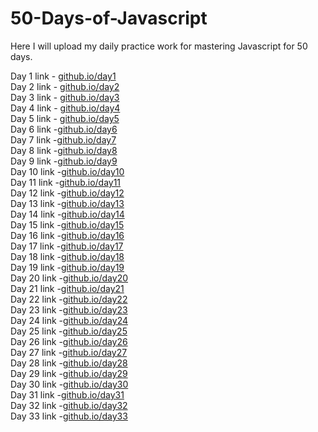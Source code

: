 # 50-Days-of-Javascript

Here I will upload my daily practice work for mastering Javascript for 50 days.

Day 1 link - [github.io/day1](https://rushigoswami.github.io/50-Days-of-Javascript/day1/)<br> Day 2
link - [github.io/day2](https://rushigoswami.github.io/50-Days-of-Javascript/day2/)<br> Day 3 link -
[github.io/day3](https://rushigoswami.github.io/50-Days-of-Javascript/day3/)<br> Day 4 link -
[github.io/day4](https://rushigoswami.github.io/50-Days-of-Javascript/day4/)<br> Day 5 link -
[github.io/day5](https://rushigoswami.github.io/50-Days-of-Javascript/day5/)<br> Day 6
link -[github.io/day6](https://rushigoswami.github.io/50-Days-of-Javascript/day6/)<br> Day 7
link -[github.io/day7](https://rushigoswami.github.io/50-Days-of-Javascript/day7/)<br> Day 8
link -[github.io/day8](https://rushigoswami.github.io/50-Days-of-Javascript/day8/)<br> Day 9
link -[github.io/day9](https://rushigoswami.github.io/50-Days-of-Javascript/day9/)<br> Day 10
link -[github.io/day10](https://rushigoswami.github.io/50-Days-of-Javascript/day10/)<br> Day 11
link -[github.io/day11](https://rushigoswami.github.io/50-Days-of-Javascript/day11/)<br> Day 12
link -[github.io/day12](https://rushigoswami.github.io/50-Days-of-Javascript/day12/)<br> Day 13
link -[github.io/day13](https://rushigoswami.github.io/50-Days-of-Javascript/day13/)<br> Day 14
link -[github.io/day14](https://rushigoswami.github.io/50-Days-of-Javascript/day14/)<br> Day 15
link -[github.io/day15](https://rushigoswami.github.io/50-Days-of-Javascript/day15/)<br> Day 16
link -[github.io/day16](https://rushigoswami.github.io/50-Days-of-Javascript/day16/)<br> Day 17
link -[github.io/day17](https://rushigoswami.github.io/50-Days-of-Javascript/day17/)<br> Day 18
link -[github.io/day18](https://rushigoswami.github.io/50-Days-of-Javascript/day18/)<br> Day 19
link -[github.io/day19](https://rushigoswami.github.io/50-Days-of-Javascript/day19/)<br> Day 20
link -[github.io/day20](https://rushigoswami.github.io/50-Days-of-Javascript/day20/)<br> Day 21
link -[github.io/day21](https://rushigoswami.github.io/50-Days-of-Javascript/day21/)<br> Day 22
link -[github.io/day22](https://rushigoswami.github.io/50-Days-of-Javascript/day22/)<br> Day 23
link -[github.io/day23](https://rushigoswami.github.io/50-Days-of-Javascript/day23/)<br> Day 24
link -[github.io/day24](https://rushigoswami.github.io/50-Days-of-Javascript/day24/)<br> Day 25
link -[github.io/day25](https://rushigoswami.github.io/50-Days-of-Javascript/day25/)<br> Day 26
link -[github.io/day26](https://rushigoswami.github.io/50-Days-of-Javascript/day26/)<br> Day 27
link -[github.io/day27](https://rushigoswami.github.io/50-Days-of-Javascript/day27/)<br> Day 28
link -[github.io/day28](https://rushigoswami.github.io/50-Days-of-Javascript/day28/)<br> Day 29
link -[github.io/day29](https://rushigoswami.github.io/50-Days-of-Javascript/day29/)<br> Day 30
link -[github.io/day30](https://rushigoswami.github.io/50-Days-of-Javascript/day30/)<br> Day 31
link -[github.io/day31](https://rushigoswami.github.io/50-Days-of-Javascript/day31/)<br> Day 32
link -[github.io/day32](https://rushigoswami.github.io/50-Days-of-Javascript/day32/)<br> Day 33
link -[github.io/day33](https://rushigoswami.github.io/50-Days-of-Javascript/day33/)<br>
